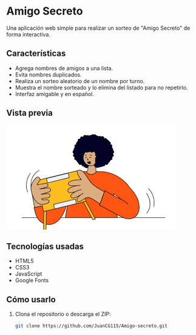 # Amigo Secreto

Una aplicación web simple para realizar un sorteo de "Amigo Secreto" de forma interactiva.

## Características

- Agrega nombres de amigos a una lista.
- Evita nombres duplicados.
- Realiza un sorteo aleatorio de un nombre por turno.
- Muestra el nombre sorteado y lo elimina del listado para no repetirlo.
- Interfaz amigable y en español.

## Vista previa

![Captura de pantalla](assets/amigo-secreto.png)

## Tecnologías usadas

- HTML5
- CSS3
- JavaScript
- Google Fonts

## Cómo usarlo

1. Clona el repositorio o descarga el ZIP:
   ```bash
   git clone https://github.com/JuanCG115/Amigo-secreto.git
